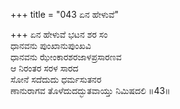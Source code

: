 +++
title = "043 ಏನ ಹೇಳುವೆ"

+++
ಏನ ಹೇಳುವೆ ಭಟನ ಶರ ಸಂ  
ಧಾನವನು ಪುಂಖಾನುಪುಂಖವಿ  
ಧಾನವನು ಝೇಂಕಾರಶರಜಾಳಪ್ರಸಾರಣವ  
ಆ ನಿರಂತರ ಸರಳ ಸಾರದ  
ಸೋನೆ ಸದೆದುದು ಧರ್ಮಸುತನರ  
ಣಾನುರಾಗವ ತೊಳೆದುದದ್ಭುತವಾಯ್ತು ನಿಮಿಷದಲಿ      ॥43॥